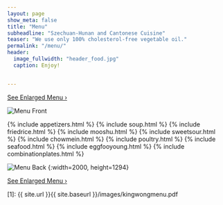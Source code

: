 ```yaml
---
layout: page
show_meta: false
title: "Menu"
subheadline: "Szechuan-Hunan and Cantonese Cuisine"
teaser: "We use only 100% cholesterol-free vegetable oil."
permalink: "/menu/"
header:
  image_fullwidth: "header_food.jpg"
  caption: Enjoy!


---
```





<a class="radius button small" href="{{ site.url }}{{ site.baseurl }}/images/kingwongmenu.pdf">See Enlarged Menu ›</a>

![Menu Front]({{site.url}}/images/kingwongmenu_front.png)  

{% include appetizers.html %}
{% include soup.html %}
{% include friedrice.html %}
{% include mooshu.html %}
{% include sweetsour.html %}
{% include chowmein.html %}
{% include poultry.html %}
{% include seafood.html %}
{% include eggfooyoung.html %}
{% include combinationplates.html %}



![Menu Back]({{site.url}}/images/kingwongmenu_back.png)
{:width=2000, height=1294}

<a class="radius button small" href="{{ site.url }}{{ site.baseurl }}/images/kingwongmenu.pdf">See Enlarged Menu ›</a>


 [1]: {{ site.url }}{{ site.baseurl }}/images/kingwongmenu.pdf

